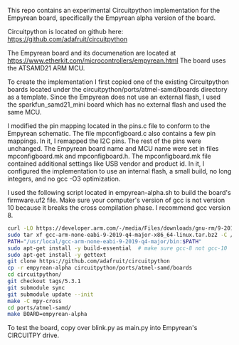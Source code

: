 
This repo contains an experimental Circuitpython implementation
for the Empyrean board, specifically the Empyrean alpha version
of the board.

Circuitpython is located on github here:
https://github.com/adafruit/circuitpython

The Empyrean board and its documenation are located at
https://www.etherkit.com/microcontrollers/empyrean.html
The board uses the ATSAMD21 ARM MCU.

To create the implementation I first copied one of the existing
Circuitpython boards located under
the circuitpython/ports/atmel-samd/boards
directory as a template.  Since the Empyrean does not use an external
flash, I used the sparkfun_samd21_mini board which has no
external flash and used the same MCU.

I modified the pin mapping
located in the pins.c file to conform to the Empyrean schematic.
The file mpconfigboard.c also contains a few pin mappings.
In it, I remapped the I2C pins.  The rest of the pins were unchanged.  The Empyrean
board name and MCU name were set in files mpconfigboard.mk and mpconfigboard.h.
The mpconfigboard.mk file contained additional settings
like USB vendor and product id.  In it, I configured
the implementation to use an internal flash, a small build, no
long integers, and no gcc -O3 optimization.

I used the following script located in empyrean-alpha.sh
to build the board's firmware.uf2 file.  Make sure your
computer's version of gcc is not version 10 because
it breaks the cross compilation phase. I recommend gcc version 8.

```bash
curl -LO https://developer.arm.com/-/media/Files/downloads/gnu-rm/9-2019q4/gcc-arm-none-eabi-9-2019-q4-major-x86_64-linux.tar.bz2
sudo tar xf gcc-arm-none-eabi-9-2019-q4-major-x86_64-linux.tar.bz2 -C /usr/local --no-same-owner
PATH="/usr/local/gcc-arm-none-eabi-9-2019-q4-major/bin:$PATH"
sudo apt-get install -y build-essential  # make sure gcc-8 not gcc-10
sudo apt-get install -y gettext
git clone https://github.com/adafruit/circuitpython
cp -r empyrean-alpha circuitpython/ports/atmel-samd/boards
cd circuitpython/
git checkout tags/5.3.1
git submodule sync
git submodule update --init
make -C mpy-cross 
cd ports/atmel-samd/
make BOARD=empyrean-alpha
```

To test the board, copy over blink.py as main.py into Empyrean's CIRCUITPY 
drive.


